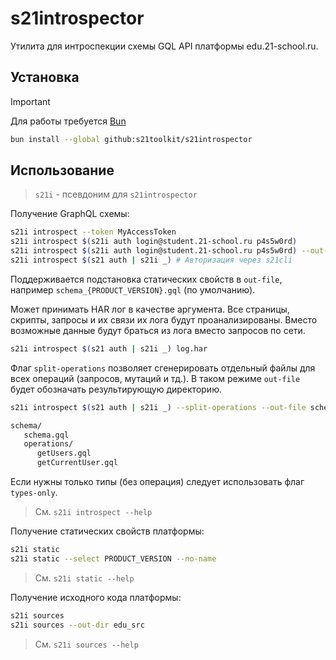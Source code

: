 # s21introspector

Утилита для интроспекции схемы GQL API платформы edu.21-school.ru.

## Установка

> [!IMPORTANT]
> Для работы требуется [Bun](https://bun.sh)

```sh
bun install --global github:s21toolkit/s21introspector
```

## Использование

> `s21i` - псевдоним для `s21introspector`

Получение GraphQL схемы:

```sh
s21i introspect --token MyAccessToken
s21i introspect $(s21i auth login@student.21-school.ru p4s5w0rd)
s21i introspect $(s21i auth login@student.21-school.ru p4s5w0rd) --out-file schema.graphql
s21i introspect $(s21 auth | s21i _) # Авторизация через s21cli
```

Поддерживается подстановка статических свойств в `out-file`, например `schema_{PRODUCT_VERSION}.gql` (по умолчанию).

Может принимать HAR лог в качестве аргумента. Все страницы, скрипты, запросы и их связи их лога будут проанализированы.
Вместо возможные данные будут браться из лога вместо запросов по сети.

```sh
s21i introspect $(s21 auth | s21i _) log.har
```

Флаг `split-operations` позволяет сгенерировать отдельный файлы для всех операций (запросов, мутаций и тд.).
В таком режиме `out-file` будет обозначать результирующую директорию.

```sh
s21i introspect $(s21 auth | s21i _) --split-operations --out-file schema
```

```txt
schema/
   schema.gql
   operations/
      getUsers.gql
      getCurrentUser.gql
```

Если нужны только типы (без операция) следует использовать флаг `types-only`.

> См. `s21i introspect --help`

Получение статических свойств платформы:

```sh
s21i static
s21i static --select PRODUCT_VERSION --no-name
```

> См. `s21i static --help`

Получение исходного кода платформы:

```sh
s21i sources
s21i sources --out-dir edu_src
```

> См. `s21i sources --help`
